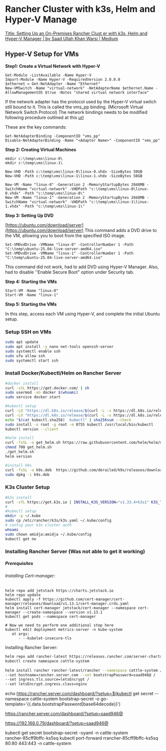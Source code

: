# Rancher Cluster with k3s, Helm and Hyper-V Manage

[Title: Setting Up an On-Premises Rancher Clust er with k3s, Helm and Hyper-V Manager | by Saad Ullah Khan Warsi | Medium](https://medium.com/@saadullahkhanwarsi/title-setting-up-an-on-premise-k3s-cluster-with-rancher-helm-and-hyper-v-manager-cc888edb178c)

## Hyper-V Setup for VMs

**Step1: Create a Virtual Network with Hyper-V**

```PS
Get-Module -ListAvailable -Name Hyper-V
Import-Module -Name Hyper-V -RequiredVersion 2.0.0.0
$ethernet = Get-NetAdapter -Name "Ethernet"
New-VMSwitch -Name "virtual-network" -NetAdapterName $ethernet.Name -AllowManagementOS $true -Notes "shared virtual network interface"

```

If the network adapter has the protocol used by the Hyper-V virtual switch still bound to it.
This is called the vms_pp binding. (Microsoft Virtual Network Switch Protocol) The network bindings needs to be modified following procedure outlined at this [url](https://learn.microsoft.com/en-us/troubleshoot/windows-server/virtualization/creating-v-switches-hyper-v-environment-fails)

These are the key commands:
```PS
Get-NetAdapterBinding -ComponentID "vms_pp"
Disable-NetAdapterBinding -Name "<Adapter Name>" -ComponentID "vms_pp"
```

**Step 2: Creating Virtual Machines**

```PS
mkdir c:\temp\vms\linux-0\
mkdir c:\temp\vms\linux-1\

New-VHD -Path c:\temp\vms\linux-0\linux-0.vhdx -SizeBytes 50GB
New-VHD -Path c:\temp\vms\linux-1\linux-1.vhdx -SizeBytes 50GB

New-VM -Name "linux-0" -Generation 2 -MemoryStartupBytes 2048MB -SwitchName "virtual-network" -VHDPath "c:\temp\vms\linux-0\linux-0.vhdx" -Path "c:\temp\vms\linux-0\"
New-VM -Name "linux-1" -Generation 2 -MemoryStartupBytes 2048MB -SwitchName "virtual-network" -VHDPath "c:\temp\vms\linux-1\linux-1.vhdx" -Path "c:\temp\vms\linux-1\"
```

**Step 3: Setting Up DVD**

[https://ubuntu.com/download/server](https://ubuntu.com/download/server)
This command adds a DVD drive to the VM, allowing you to boot from the specified ISO image.
```
Set-VMDvdDrive -VMName "linux-0" -ControllerNumber 1 -Path "C:\temp\ubuntu-25.04-live-server-amd64.iso"
Set-VMDvdDrive -VMName "linux-1" -ControllerNumber 1 -Path "C:\temp\ubuntu-25.04-live-server-amd64.iso"
```

This command did not work, had to add DVD using Hyper-V Manager.
Also, had to disable ''Enable Secure Boot" option under Security tab.

**Step 4: Starting the VMs**

```
Start-VM -Name "linux-0"  
Start-VM -Name "linux-1"
```

**Step 5: Starting the VMs**

In this step, access each VM using Hyper-V, and complete the initial Ubuntu setup.

### Setup SSH on VMs 

```bash
sudo apt update  
sudo apt install -y nano net-tools openssh-server  
sudo systemctl enable ssh  
sudo ufw allow ssh  
sudo systemctl start ssh
```

### Install Docker/Kubectl/Helm on Rancher Server
 
```bash
#docker install
curl -sSL https://get.docker.com/ | sh  
sudo usermod -aG docker $(whoami)  
sudo service docker start  
```


```bash
#kubectl setup  
curl -LO "https://dl.k8s.io/release/$(curl -L -s https://dl.k8s.io/release/stable.txt)/bin/linux/amd64/kubectl"  
curl -LO "https://dl.k8s.io/release/$(curl -L -s https://dl.k8s.io/release/stable.txt)/bin/linux/amd64/kubectl.sha256"  
echo "$(cat kubectl.sha256)  kubectl" | sha256sum --check  
sudo install -o root -g root -m 0755 kubectl /usr/local/bin/kubectl
kubectl version --client
```

```bash
#helm install
curl -fsSL -o get_helm.sh https://raw.githubusercontent.com/helm/helm/main/scripts/get-helm-3
chmod 700 get_helm.sh
./get_helm.sh
helm version
```


```bash
#install k9s
curl -fsSL -o k9s.deb  https://github.com/derailed/k9s/releases/download/v0.50.9/k9s_linux_amd64.deb
sudo dpkg -i k9s.deb

```

### K3s Cluster Setup

```bash
#k3s install
curl -sfL https://get.k3s.io | INSTALL_K3S_VERSION="v1.33.4+k3s1" K3S_TOKEN=saad946@ sh -s server --docker --node-ip=192.168.0.79 --advertise-address=192.168.0.79 --cluster-init  
#
#kubectl setup
mkdir -p ~/.kube  
sudo cp /etc/rancher/k3s/k3s.yaml ~/.kube/config
# config your k3s cluster auth
whoami
sudo chown amidja:amidja ~/.kube/config  
kubectl get no
```


### Installing Rancher Server (Was not able to get it working)

##### Prerequisites
 ###### Installing Cert-manager:
```
helm repo add jetstack https://charts.jetstack.io
helm repo update  
kubectl apply -f https://github.com/cert-manager/cert-manager/releases/download/v1.13.1/cert-manager.crds.yaml
helm install cert-manager jetstack/cert-manager --namespace cert-manager --create-namespace --version v1.13.1   
kubectl get pods --namespace cert-manager  
  
# Now we need to perform one additional step here  
kubectl edit deployment metrics-server -n kube-system
   at args:  
      - --kubelet-insecure-tls
```
 

Installing Rancher Server:
```bash
helm repo add rancher-latest https://releases.rancher.com/server-charts/latest
kubectl create namespace cattle-system
  
helm install rancher rancher-latest/rancher --namespace cattle-system /  
--set hostname=rancher.server.com --set bootstrapPassword=saad946@ /
--set ingress.tls.source=letsEncrypt /
--set letsEncrypt.ingress.class=nginx 
```

echo https://rancher.server.com/dashboard/?setup=$(kubectl get secret --namespace cattle-system bootstrap-secret -o go-template='{{.data.bootstrapPassword|base64decode}}')

https://rancher.server.com/dashboard/?setup=saad946@
 
 https://192.168.0.79/dashboard/?setup=saad946@
 
 kubectl get secret  bootstrap-secret -oyaml -n  cattle-system  
 rancher-85cff9bffc-ks5sq
kubectl port-forward rrancher-85cff9bffc-ks5sq 80:80 443:443 -n  cattle-system

